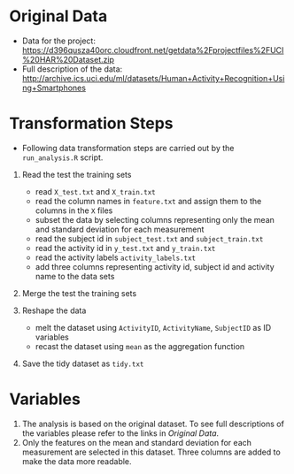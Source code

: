 # Original Data

* Data for the project:
https://d396qusza40orc.cloudfront.net/getdata%2Fprojectfiles%2FUCI%20HAR%20Dataset.zip
* Full description of the data:
http://archive.ics.uci.edu/ml/datasets/Human+Activity+Recognition+Using+Smartphones

# Transformation Steps
* Following data transformation steps are carried out by the `run_analysis.R` script.
1. Read the test the training sets
	* read `X_test.txt` and `X_train.txt`
	* read the column names in `feature.txt` and assign them to the columns in the `X` files
	* subset the data by selecting columns representing only the mean and standard deviation for each measurement
	* read the subject id in `subject_test.txt` and `subject_train.txt`
	* read the activity id in `y_test.txt` and `y_train.txt`
	* read the activity labels `activity_labels.txt`
	* add three columns representing activity id, subject id and activity name to the data sets

2. Merge the test the training sets

3. Reshape the data
	* melt the dataset using `ActivityID`, `ActivityName`, `SubjectID` as ID variables
	* recast the dataset using `mean` as the aggregation function
	
4. Save the tidy dataset as `tidy.txt`

# Variables
1. The analysis is based on the original dataset. To see full descriptions of the variables please refer to the links in *Original Data*.
2. Only the features on the mean and standard deviation for each measurement are selected in this dataset. Three columns are added to make the data more readable.
